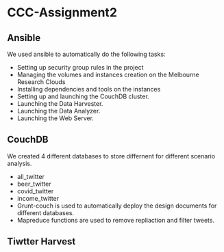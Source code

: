 # CCC-Assignment2
## Ansible
We used ansible to automatically do the following tasks:
  - Setting up security group rules in the project
  - Managing the volumes and instances creation on the Melbourne Research Clouds
  - Installing dependencies and tools on the instances
  - Setting up and launching the CouchDB cluster.
  - Launching the Data Harvester.
  - Launching the Data Analyzer.
  - Launching the Web Server.

## CouchDB
We created 4 different databases to store differnent for different scenario analysis.
  - all_twitter
  - beer_twitter
  - covid_twitter
  - income_twitter 
 - Grunt-couch is used to automatically deploy the design documents for different databases.
 - Mapreduce functions are used to remove repliaction and filter tweets.

## Tiwtter Harvest

## 
